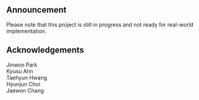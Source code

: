 ## Announcement

Please note that this project is still in progress and not ready for real-world implementation.

## Acknowledgements
Jinwon Park <br>
Kyusu Ahn <br>
Taehyun Hwang <br>
Hyunjun Choi <br>
Jaewon Chang
